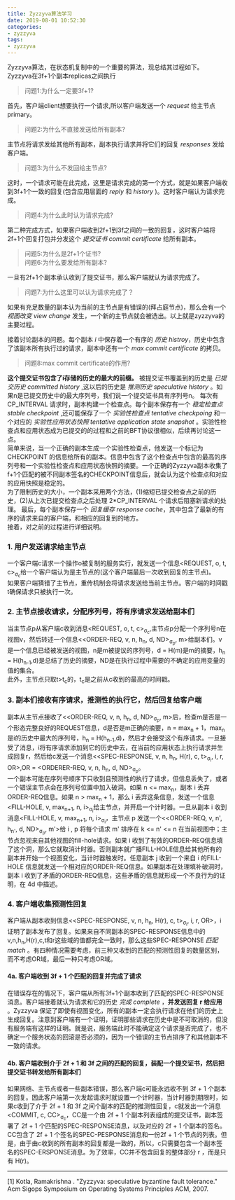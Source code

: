 ```yaml
---
title: Zyzzyva算法学习
date: 2019-08-01 10:52:30
categories:
- zyzzyva
tags: 
- zyzzyva
---
```


Zyzzyva算法，在状态机复制中的一个重要的算法，现总结其过程如下。  
Zyzzyva在3f+1个副本replicas之间执行

  > 问题1:为什么一定要3f+1?

首先，客户端client想要执行一个请求,所以客户端发送一个 _request_ 给主节点primary。
  
  > 问题2:为什么不直接发送给所有副本?  

主节点将请求发给其他所有副本，副本执行请求并将它们的回复 _responses_ 发给客户端。
  
  > 问题3:为什么不发回给主节点?

这时，一个请求可能在此完成，这里是请求完成的第一个方式，就是如果客户端收到3f+1个一致的回复(包含应用层面的 _reply_ 和 _history_ )。这时客户端认为请求完成。
  
  > 问题4:为什么此时认为请求完成?

第二种完成方式，如果客户端收到2f+1到3f之间的一致的回复，这时客户端将2f+1个回复打包并分发这个 _提交证书 commit certificate_ 给所有副本。
  
  > 问题5:为什么是2f+1个证书?  
    问题6:为什么要发给所有副本?

一旦有2f+1个副本承认收到了提交证书，那么客户端就认为请求完成了。

  > 问题7:为什么这里可以认为请求完成了？

如果有充足数量的副本认为当前的主节点是有错误的(拜占庭节点)，那么会有一个 _视图改变 view change_ 发生，一个新的主节点就会被选出。以上就是zyzzyva的主要过程。  

接着讨论副本的问题。每个副本 _i_ 中保存着一个有序的 _历史 histroy_，历史中包含了该副本所有执行过的请求，副本中还有一个 _max commit certificate_ 的拷贝。

  > 问题8:max commit certificate的作用?

__这个提交证书包含了i存储的历史的最大的前缀。__ 被提交证书覆盖到的历史是 _已提交历史 committed history_ ,这以后的历史是 _推测历史 speculative history_ 。如果n是已提交历史中的最大序列号，我们说一个提交证书具有序列号n。
每次有 CP_INTERVAL 请求时，副本构建一个检查点。每个副本保存有一个 _稳定检查点 stable checkpoint_ ,还可能保存了一个 _实验性检查点 tentative checkpoing_ 和一个对应的 _实验性应用状态快照 tentative application state snapshot_ 。实验性检查点和应用状态成为已提交的的过程和之前的BFT协议很相似，后续再讨论这一点。  
简单来说，当一个正确的副本生成一个实验性检查点，他发送一个标记为 CHECKPOINT 的信息给所有的副本。信息中包含了这个检查点中包含的最高的序列号和一个实验性检查点和应用状态快照的摘要。一个正确的Zyzzyva副本收集了f+1个匹配的被不同副本签名的CHECKPOINT信息后，就会认为这个检查点和对应的应用快照是稳定的。  
为了限制历史的大小，一个副本采用两个方法，(1)缩短已提交检查点之前的历史，(2)从上次已提交检查点之后处理 2\*CP_INTERVAL 个请求后阻塞新请求的处理。
最后，每个副本保存一个 _回复缓存 response cache_，其中包含了最新的有序的请求来自的客户端，和相应的回复到的地方。  
接着，对之前的过程进行详细说明。
### 1. 用户发送请求给主节点
一个客户端c请求一个操作o被复制的服务实行，就发送一个信息<REQUEST, o, t, c><sub>σ<sub>c</sub></sub>给一个客户端认为是主节点的(这个客户端最后一次收到回复的主节点)。  
如果客户端猜错了主节点，重传机制会将请求发送给当前主节点。客户端的时间戳t确保请求只被执行一次。
### 2. 主节点接收请求，分配序列号，将有序请求发送给副本们  
当主节点p从客户端c收到消息<REQUEST, o, t, c><sub>σ<sub>c</sub></sub>,主节点p分配一个序列号n在视图v，然后转述一个信息<<ORDER-REQ, v, n, h<sub>n</sub>, d, ND><sub>σ<sub>p</sub></sub>, m>给副本们。v是一个信息已经被发送的视图，n是m被提议的序列号，d = H(m)是m的摘要，h<sub>n</sub> = H(h<sub>n-1</sub>,d)是总结了历史的摘要，ND是在执行过程中需要的不确定的应用变量的值的集合。  
此外，主节点只取t>t<sub>c</sub>的，t<sub>c</sub>是之前从c收到的最高的时间戳。
### 3. 副本们接收有序请求，推测性的执行它，然后回复给客户端
副本从主节点接收了<<ORDER-REQ, v, n, h<sub>n</sub>, d, ND><sub>σ<sub>p</sub></sub>, m>后，检查m是否是一个形态完整良好的REQUEST信息，d是否是m正确的摘要，n = max<sub>n</sub> + 1，max<sub>n</sub>是i的历史中最大的序列号，h<sub>n</sub> = H(h<sub>n-1</sub>,d)，然后才会接受这个有序请求。一旦接受了消息，i将有序请求添加到它的历史中去，在当前的应用状态上执行请求并生成回复r，然后给c发送一个消息<<SPEC-RESPONSE, v, n, h<sub>n</sub>, H(r), c, t><sub>σ<sub>i</sub></sub>, i, r, OR>,OR = <ORDERER-REQ, v, n, h<sub>n</sub>, d, ND><sub>σ<sub>p</sub></sub>。  
一个副本可能在序列号顺序下只收到且预测性的执行了请求，但信息丢失了，或者一个错误主节点会在序列号位置中加入破洞。如果 n <= max<sub>n</sub>，副本 i 丢弃ORDER-REQ信息。如果 n > max<sub>n</sub> + 1，那么 i 丢弃这条信息，发送一个信息<FILL-HOLE, v, max<sub>n+1</sub>, n, i><sub>σ<sub>i</sub></sub>给主节点，并开启一个计时器。一旦从副本 i 收到消息<FILL-HOLE, v, max<sub>n+1</sub>, n, i><sub>σ<sub>i</sub></sub>，主节点 p 发送一个<<ORDER-REQ, v, n', h<sub>n'</sub>, d, ND><sub>σ<sub>p</sub></sub>, m'>给 i , p 将每个请求 m' 排序在 k <= n' <= n 在当前视图中；主节点忽视来自其他视图的fill-hole请求。如果 i 收到了有效的ORDER-REQ信息填了这个洞，那么它就取消计时器。否则副本就广播FILL-HOLE信息给其他所有的副本并开始一个视图变化，当计时器触发时。任意副本 j 收到一个来自 i 的FILL-HOLE 信息就发送一个相对应的ORDER-REQ信息。如果副本在处理填补破洞时，副本 i 收到了矛盾的ORDER-REQ信息，这些矛盾的信息就形成一个不良行为的证明，在 4d 中描述。
### 4. 客户端收集预测性回复
客户端从副本收到信息<<SPEC-RESPONSE, v, n, h<sub>n</sub>, H(r), c, t><sub>σ<sub>i</sub></sub>, i, r, OR>，i 证明了副本发布了回复。如果来自不同副本的SPEC-RESPONSE信息中的v,n,h<sub>n</sub>,H(r),c,t和r这些域的值都完全一致时，那么这些SPEC-RESPONSE _匹配 match_ 。有四种情况需要考虑，前三种又收到的匹配的预测性回复的数量区别，而不考虑OR域，最后一种只考虑OR域。
#### 4a. 客户端收到 3f + 1 个匹配的回复并完成了请求
在错误存在的情况下，客户端从所有3f+1个副本收到了匹配的SPEC-RESPONSE消息。客户端接着就认为请求和它的历史 _完成 complete_ ，**并发送回复 r 给应用** 。Zyzzyva 保证了即使有视图变化，所有的副本一定会执行请求在他们的历史上生成回复。注意到客户端有一个证明，证明那些请求在历史中是不可取消的，但没有服务端有这样的证明。就是说，服务端此时不能确定这个请求是否完成了，也不确定一个服务状态的回滚是否必须的，因为一个错误的主节点排序了和其他副本不一致的请求。
#### 4b. 客户端收到介于 2f + 1 和 3f 之间的匹配的回复，装配一个提交证书，然后把提交证书转发给所有副本们
如果网络、主节点或者一些副本错误，那么客户端c可能永远收不到 3f + 1 个副本的回复。因此客户端第一次发起请求时就设置一个计时器，当计时器到期限时，如果c收到了介于 2f + 1 和 3f 之间个副本的匹配的推测性回复，c就发出一个消息<COMMIT, c, CC><sub>σ<sub>c</sub></sub>，CC是一个由 2f + 1 个副本列表组成的提交证书，副本签署了 2f + 1 个匹配的SPEC-RESPONSE消息，以及对应的 2f + 1 个副本的签名。  
CC包含了 2f + 1 个签名的SPEC-PESPONSE消息和一份2f + 1 个节点的列表。但是，由于由c收到的所有副本的回复都是一致的，所以，c只需要包含一个副本签名的SPEC-ERSPONSE消息。为了效率，CC并不包含回复的整体部分 r ，而是只有 H(r)。







---
[1] Kotla, Ramakrishna . "Zyzzyva: speculative byzantine fault tolerance." Acm Sigops Symposium on Operating Systems Principles ACM, 2007.


